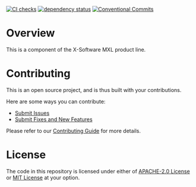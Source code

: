 [![CI checks](https://github.com/x-software-com/mxl-investigator/actions/workflows/check.yml/badge.svg)](https://github.com/x-software-com/mxl-investigator/actions/workflows/check.yml)
[![dependency status](https://deps.rs/repo/github/x-software-com/mxl-investigator/status.svg)](https://deps.rs/repo/github/x-software-com/mxl-investigator)
[![Conventional Commits](https://img.shields.io/badge/Conventional%20Commits-1.0.0-yellow.svg)](https://conventionalcommits.org)

# Overview

This is a component of the X-Software MXL product line.

# Contributing

This is an open source project, and is thus built with your contributions.

Here are some ways you can contribute:

* [Submit Issues][contributing:submit-issue]
* [Submit Fixes and New Features][contributing:submit-pr]

Please refer to our [Contributing Guide](CONTRIBUTING.md) for more details.

[contributing:submit-issue]: https://github.com/x-software-com/mxl-investigator/issues/new/choose
[contributing:submit-pr]: https://github.com/x-software-com/mxl-investigator/pulls

# License

The code in this repository is licensed under either of [APACHE-2.0 License](LICENSE-APACHE) or [MIT License](LICENSE-MIT) at your option.
